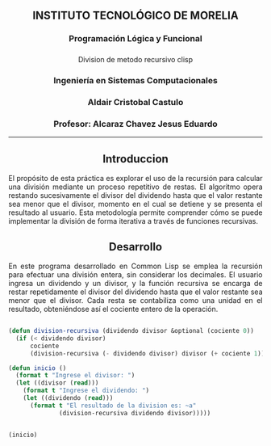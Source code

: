 <div align="center">
<h2>INSTITUTO TECNOLÓGICO DE MORELIA </h2>

<h3>Programación Lógica y Funcional </h3>

<h3></h3>Division de metodo recursivo clisp

<h3>Ingeniería en Sistemas Computacionales</h3>

<h3>Aldair Cristobal Castulo</h3>

<h3>Profesor: Alcaraz Chavez Jesus Eduardo</h3>
</div>

---

<div align="center"> 
<h2>Introduccion  
</h2>
</div>

<div align="justify">
<p>
El propósito de esta práctica es explorar el uso de la recursión para calcular una división mediante un proceso repetitivo de restas. El algoritmo opera restando sucesivamente el divisor del dividendo hasta que el valor restante sea menor que el divisor, momento en el cual se detiene y se presenta el resultado al usuario. Esta metodología permite comprender cómo se puede implementar la división de forma iterativa a través de funciones recursivas.
</p>
</div>

<div align="center">
<h2>Desarrollo  </h2>
</div>

<div align="justify">
<p>
En este programa desarrollado en Common Lisp se emplea la recursión para efectuar una división entera, sin considerar los decimales. El usuario ingresa un dividendo y un divisor, y la función recursiva se encarga de restar repetidamente el divisor del dividendo hasta que el valor restante sea menor que el divisor. Cada resta se contabiliza como una unidad en el resultado, obteniéndose así el cociente entero de la operación.
</p>

</div>

```lisp

(defun division-recursiva (dividendo divisor &optional (cociente 0))
  (if (< dividendo divisor)
      cociente
      (division-recursiva (- dividendo divisor) divisor (+ cociente 1))))

(defun inicio ()
  (format t "Ingrese el divisor: ")
  (let ((divisor (read)))
    (format t "Ingrese el dividendo: ")
    (let ((dividendo (read)))
      (format t "El resultado de la division es: ~a"
              (division-recursiva dividendo divisor)))))


(inicio)













```
